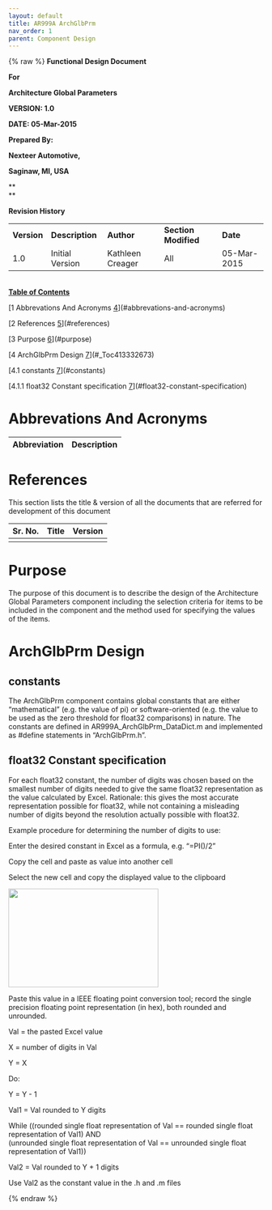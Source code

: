 ```yaml
---
layout: default
title: AR999A ArchGlbPrm
nav_order: 1
parent: Component Design
---
```

{% raw %}
**Functional Design Document**

**For**

**Architecture Global Parameters**

**VERSION: 1.0**

**DATE: 05-Mar-2015**

**Prepared By:**

**Nexteer Automotive,**

**Saginaw, MI, USA**

**  
**

**Revision History**

|             |                 |                  |                      |             |
|-----------|-----------------------|----------------|----------|-------------|
| **Version** | **Description** | **Author**       | **Section Modified** | **Date**    |
| 1.0         | Initial Version | Kathleen Creager | All                  | 05-Mar-2015 |

**<u>  
Table of Contents</u>**

[1 Abbrevations And Acronyms
[4](#abbrevations-and-acronyms)](#abbrevations-and-acronyms)

[2 References [5](#references)](#references)

[3 Purpose [6](#purpose)](#purpose)

[4 ArchGlbPrm Design [7](#_Toc413332673)](#_Toc413332673)

[4.1 constants [7](#constants)](#constants)

[4.1.1 float32 Constant specification
[7](#float32-constant-specification)](#float32-constant-specification)

# Abbrevations And Acronyms

| Abbreviation | Description |
|--------------|-------------|

# References

This section lists the title & version of all the documents that are
referred for development of this document

| Sr. No. | Title | Version |
|---------|-------|---------|
|         |       |         |

# Purpose

The purpose of this document is to describe the design of the
Architecture Global Parameters component including the selection
criteria for items to be included in the component and the method used
for specifying the values of the items.

# ArchGlbPrm Design

## constants

The ArchGlbPrm component contains global constants that are either
“mathematical” (e.g. the value of pi) or software-oriented (e.g. the
value to be used as the zero threshold for float32 comparisons) in
nature. The constants are defined in AR999A_ArchGlbPrm_DataDict.m and
implemented as \#define statements in “ArchGlbPrm.h”.

## float32 Constant specification

For each float32 constant, the number of digits was chosen based on the
smallest number of digits needed to give the same float32 representation
as the value calculated by Excel. Rationale: this gives the most
accurate representation possible for float32, while not containing a
misleading number of digits beyond the resolution actually possible with
float32.

Example procedure for determining the number of digits to use:

Enter the desired constant in Excel as a formula, e.g. “=PI()/2”

Copy the cell and paste as value into another cell

Select the new cell and copy the displayed value to the clipboard

<img
src="ElectricPowerSteering_Renesas_GM_G2KCA_website/docs/AR999A_ArchGlbPrm_Design/Doc/mediax/media/image1.png"
style="width:3.07905in;height:2.03605in" />

Paste this value in a IEEE floating point conversion tool; record the
single precision floating point representation (in hex), both rounded
and unrounded.

Val = the pasted Excel value

X = number of digits in Val

Y = X

Do:

Y = Y - 1

Val1 = Val rounded to Y digits

While ((rounded single float representation of Val == rounded single
float representation of Val1) AND  
(unrounded single float representation of Val == unrounded single float
representation of Val1))

Val2 = Val rounded to Y + 1 digits

Use Val2 as the constant value in the .h and .m files

{% endraw %}